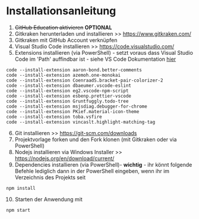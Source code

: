 # Installationsanleitung

1. ~~GitHub Education aktivieren~~ **OPTIONAL**
2. Gitkraken herunterladen und installieren >> https://www.gitkraken.com/
3. Gitkraken mit GitHub Account verknüpfen
4. Visual Studio Code installieren >> https://code.visualstudio.com/
5. Extensions installieren (via PowerShell) - setzt voraus dass Visual Studio Code im 'Path' auffindbar ist - siehe VS Code Dokumentation [hier](https://code.visualstudio.com/docs/setup/setup-overview)
```
code --install-extension aaron-bond.better-comments
code --install-extension azemoh.one-monokai
code --install-extension CoenraadS.bracket-pair-colorizer-2
code --install-extension dbaeumer.vscode-eslint
code --install-extension eg2.vscode-npm-script
code --install-extension esbenp.prettier-vscode
code --install-extension Gruntfuggly.todo-tree
code --install-extension msjsdiag.debugger-for-chrome
code --install-extension PKief.material-icon-theme
code --install-extension toba.vsfire
code --install-extension vincaslt.highlight-matching-tag
```
6. Git installieren >> https://git-scm.com/downloads
7. Projektvorlage forken und den Fork klonen (mit Gitkraken oder via PowerShell)
8. Nodejs installieren via Windows Installer >> https://nodejs.org/en/download/current/
9. Dependencies installieren (via PowerShell)- **wichtig** - ihr könnt folgende Befehle lediglich dann in der PowerShell eingeben, wenn ihr im Verzeichnis des Projekts seit
```
npm install
```
10. Starten der Anwendung mit 
```
npm start
```
